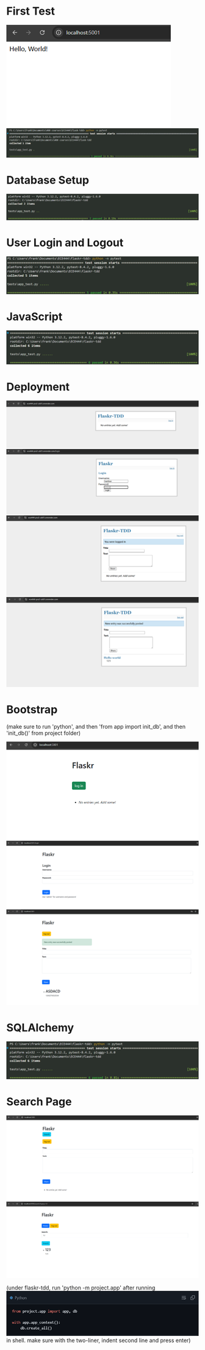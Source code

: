 # First Test

![alt text](image-1.png)
![alt text](image.png)

# Database Setup

![alt text](image-2.png)

# User Login and Logout

![alt text](image-3.png)

# JavaScript

![alt text](image-4.png)

# Deployment

![alt text](image-5.png)
![alt text](image-6.png)
![alt text](image-7.png)
![alt text](image-8.png)

# Bootstrap

(make sure to run 'python', and then 'from app import init_db', and then 'init_db()' from project folder)

![alt text](image-9.png)
![alt text](image-10.png)
![alt text](image-11.png)

# SQLAlchemy

![alt text](image-12.png)

# Search Page

![alt text](image-13.png)
![alt text](image-14.png)

(under flaskr-tdd, run 'python -m project.app' after running ![alt text](image-15.png) in shell. 
make sure with the two-liner, indent second line and press enter)